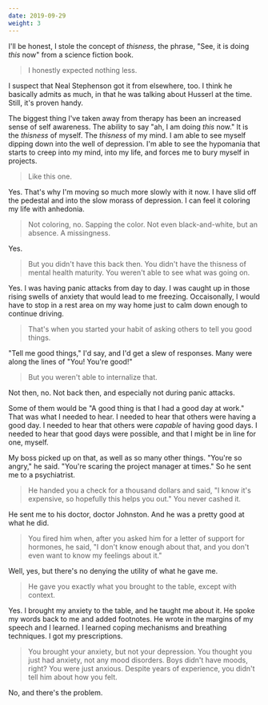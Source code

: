 ```yaml
---
date: 2019-09-29
weight: 3
---
```


I'll be honest, I stole the concept of *thisness*, the phrase, "See, it is doing *this* now" from a science fiction book.

> I honestly expected nothing less.

I suspect that Neal Stephenson got it from elsewhere, too. I think he basically admits as much, in that he was talking about Husserl at the time. Still, it's proven handy.

The biggest thing I've taken away from therapy has been an increased sense of self awareness. The ability to say "ah, I am doing *this* now." It is the *thisness* of myself. The *thisness* of my mind. I am able to see myself dipping down into the well of depression. I'm able to see the hypomania that starts to creep into my mind, into my life, and forces me to bury myself in projects.

> Like this one.

Yes. That's why I'm moving so much more slowly with it now. I have slid off the pedestal and into the slow morass of depression. I can feel it coloring my life with anhedonia.

> Not coloring, no. Sapping the color. Not even black-and-white, but an absence. A missingness.

Yes.

> But you didn't have this back then. You didn't have the thisness of mental health maturity. You weren't able to see what was going on.

Yes. I was having panic attacks from day to day. I was caught up in those rising swells of anxiety that would lead to me freezing. Occaisonally, I would have to stop in a rest area on my way home just to calm down enough to continue driving.

> That's when you started your habit of asking others to tell you good things.

"Tell me good things," I'd say, and I'd get a slew of responses. Many were along the lines of "You! You're good!"

> But you weren't able to internalize that.

Not then, no. Not back then, and especially not during panic attacks.

Some of them would be "A good thing is that I had a good day at work." That was what I needed to hear. I needed to hear that others were having a good day. I needed to hear that others were *capable* of having good days. I needed to hear that good days were possible, and that I might be in line for one, myself.

My boss picked up on that, as well as so many other things. "You're so angry," he said. "You're scaring the project manager at times." So he sent me to a psychiatrist.

> He handed you a check for a thousand dollars and said, "I know it's expensive, so hopefully this helps you out." You never cashed it.

He sent me to his doctor, doctor Johnston. And he was a pretty good at what he did.

> You fired him when, after you asked him for a letter of support for hormones, he said, "I don't know enough about that, and you don't even want to know my feelings about it."

Well, yes, but there's no denying the utility of what he gave me.

> He gave you exactly what you brought to the table, except with context.

Yes. I brought my anxiety to the table, and he taught me about it. He spoke my words back to me and added footnotes. He wrote in the margins of my speech and I learned. I learned coping mechanisms and breathing techniques. I got my prescriptions.

> You brought your anxiety, but not your depression. You thought you just had anxiety, not any mood disorders. Boys didn't have moods, right? You were just anxious. Despite years of experience, you didn't tell him about how you felt.

No, and there's the problem.
